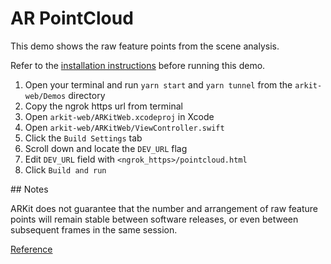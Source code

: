 # AR PointCloud

This demo shows the raw feature points from the scene analysis.

Refer to the [installation instructions](../../../../../README.md#installation) before running this demo.

1. Open your terminal and run `yarn start` and `yarn tunnel` from the `arkit-web/Demos` directory
2. Copy the ngrok https url from terminal
3. Open `arkit-web/ARKitWeb.xcodeproj` in Xcode
4. Open `arkit-web/ARKitWeb/ViewController.swift`
5. Click the `Build Settings` tab
6. Scroll down and locate the `DEV_URL` flag
7. Edit `DEV_URL` field with `<ngrok_https>/pointcloud.html`
8. Click `Build and run`

## Notes

ARKit does not guarantee that the number and arrangement of raw feature points will remain stable between software releases, or even between subsequent frames in the same session.

[Reference](https://developer.apple.com/documentation/arkit/arframe/2887449-rawfeaturepoints)
